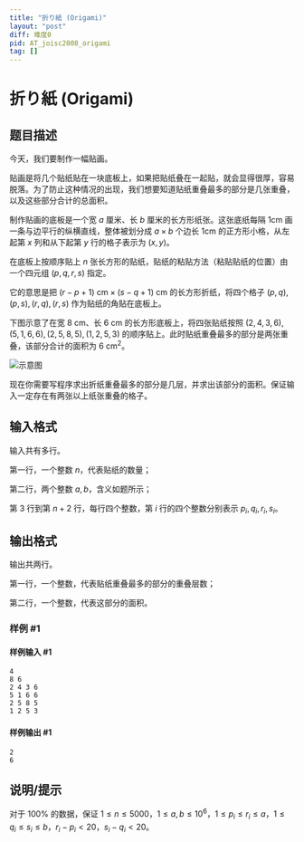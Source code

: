 ```yaml
---
title: "折り紙 (Origami)"
layout: "post"
diff: 难度0
pid: AT_joisc2008_origami
tag: []
---
```


# 折り紙 (Origami)

## 题目描述

今天，我们要制作一幅贴画。

贴画是将几个贴纸贴在一块底板上，如果把贴纸叠在一起贴，就会显得很厚，容易脱落。为了防止这种情况的出现，我们想要知道贴纸重叠最多的部分是几张重叠，以及这些部分合计的总面积。

制作贴画的底板是一个宽 $a$ 厘米、长 $b$ 厘米的长方形纸张。这张底纸每隔 $1 \text{cm}$ 画一条与边平行的纵横直线，整体被划分成 $a \times b$ 个边长 $1 \text{cm}$ 的正方形小格，从左起第 $x$ 列和从下起第 $y$ 行的格子表示为 $(x, y)$。

在底板上按顺序贴上 $n$ 张长方形的贴纸，贴纸的粘贴方法（粘贴贴纸的位置）由一个四元组 $(p,q,r,s)$ 指定。

它的意思是把 $(r-p+1) \  \text{cm} \times (s - q + 1)\  \text{cm}$ 的长方形折纸，将四个格子 $(p,q),(p,s),(r,q), (r,s)$ 作为贴纸的角贴在底板上。

下图示意了在宽 $8\ \text{cm}$、长 $6 \ \text{cm}$ 的长方形底板上，将四张贴纸按照 $(2,4,3,6),(5,1,6,6),(2,5,8,5),(1,2,5,3)$ 的顺序贴上。此时贴纸重叠最多的部分是两张重叠，该部分合计的面积为 $6\ \text{cm}^2$。

![示意图](https://cdn.luogu.com.cn/upload/image_hosting/71q77404.png)

现在你需要写程序求出折纸重叠最多的部分是几层，并求出该部分的面积。保证输入一定存在有两张以上纸张重叠的格子。

## 输入格式

输入共有多行。

第一行，一个整数 $n$，代表贴纸的数量；

第二行，两个整数 $a,b$，含义如题所示；

第 $3$ 行到第 $n+2$ 行，每行四个整数，第 $i$ 行的四个整数分别表示 $p_i,q_i,r_i,s_i$。

## 输出格式

输出共两行。

第一行，一个整数，代表贴纸重叠最多的部分的重叠层数；

第二行，一个整数，代表这部分的面积。

### 样例 #1

#### 样例输入 #1

```
4
8 6
2 4 3 6
5 1 6 6
2 5 8 5
1 2 5 3
```

#### 样例输出 #1

```
2
6
```

## 说明/提示

对于 $100\%$ 的数据，保证 $1 \leq n \leq 5000，1 \leq a,b \leq 10^6，1 \leq p_i \leq r_i \leq a，1 \leq q_i \leq s_i \leq b，r_i-p_i < 20，s_i-q_i< 20$。

